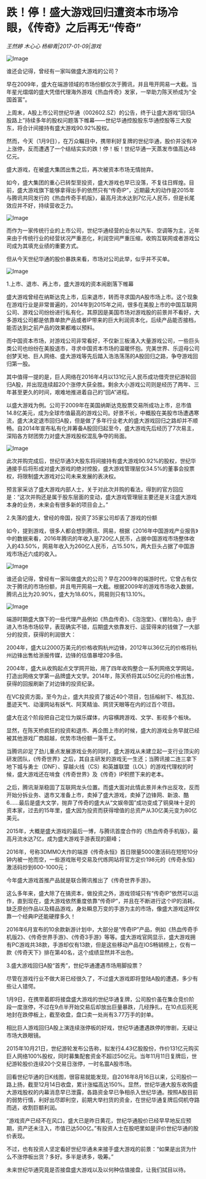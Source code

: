 # 跌！停！盛大游戏回归遭资本市场冷眼，《传奇》之后再无“传奇”

*王然婷 木心心 杨柳青|2017-01-09|游戏*

![Image](http://static.ylzbl.com/201704281810274221)

谁还会记得，曾经有一家叫做盛大游戏的公司？

早在2009年，盛大在端游领域的市场份额仅次于腾讯，并且甩开网易一大截。当年星光熠熠的盛大凭借代理海外游戏《热血传奇》发家，一举助力陈天桥成为“全国首富”。

上周末，A股上市公司世纪华通（002602.SZ）的公告，终于让盛大游戏“回归A股路上”持续多年的股权问题落下帷幕——世纪华通控股股东华通控股等三大股东，将合计间接持有盛大游戏90.92%股权。

然而，今天（1月9日），在万众瞩目中，携带利好复牌的世纪华通，股价并没有冲上涨停，反而遭遇了一个结结实实的跌！停！板！世纪华通一天蒸发市值高达48亿元。

盛大游戏，在被盛大集团出售之后，再次被资本市场无情抛弃。

如今，盛大集团的重心已转型至投资，盛大游戏也早已没落，不复往日辉煌。目前，盛大游戏旗下能够拿得出手的依然只有“传奇IP”，近期最大的动作是2015年与腾讯共同发行的《热血传奇手机版》，最高月流水达到7亿元人民币，但是长尾效应并不好，持续营收乏力。

![Image](http://static.ylzbl.com/201704281810253071)

而作为一家传统行业的上市公司，世纪华通经营的业务以汽车、空调等为主，近年来由于传统行业的经营状况严重恶化，利润空间严重压缩，收购互联网或者游戏公司成为其填充业绩的重要方式。

但从今天世纪华通的股价暴跌来看，市场对公司此举，似乎并不买单。

![Image](http://static.ylzbl.com/201704281810254950)

1.上市、退市、再上市，盛大游戏的资本闹剧落下帷幕

盛大游戏曾经在纳斯达克上市，后来退市，转而寻求国内A股市场上市。这个现象在游戏行业是非常普遍的，2014年到2015年之间，很多在美股上市的中国互联网公司、游戏公司纷纷进行私有化，其原因是美国市场对游戏股的前景并不看好，大多游戏公司都是依靠单款产品或者IP带来的巨大利润资本化，后续产品能否接档，能否达到之前产品的效果都难以预料。

而中国资本市场，对游戏公司非常看好，不仅新三板涌入大量游戏公司，一些巨头类公司也纷纷在美股退市，寻求中国资本市场的温暖怀抱。完美世界、乐逗母公司创梦天地、巨人网络、盛大游戏等先后踏入浩浩荡荡的A股回归之路，争夺游戏回归第一股。

其中值得一提的是，巨人网络在2016年4月以131亿元人民币成功借壳世纪游轮回归A股，并出现连续超20个涨停大获全胜。剩余大小游戏公司则是经历了两年、三年甚至更久的时间，艰难地推进着自己的“回A”进程。

以盛大游戏为例。公司于2009年在美国纳斯达克股票交易所成功上市，总市值14.8亿美元，成为全球市值最高的游戏公司。好景不长，中概股在美股市场遭遇寒流，盛大决定退市回归A股，但是做了多年行业老大的盛大游戏回归之路却并不顺畅。自2014年宣布私有化并筹备A股回归起至今，盛大游戏先后经历了7次易主，深陷各方财团势力对盛大游戏股权混乱争夺的局面。

![Image](http://static.ylzbl.com/201704281810261198)

此次并购完成后，世纪华通3大股东将间接持有盛大游戏90.92%的股权，世纪华通接手后将形成对盛大游戏的绝对控股，盛大游戏管理层仅34.5%的董事会投票权，将限制盛大游戏对公司未来发展的表决权。

预言家采访了盛大游戏内部人士，关于对此次并购的看法，得到的官方回应是：“这次并购还是属于股东层面的变动，盛大游戏管理层主要还是关注盛大游戏本身的业务，未来会有很多新的项目会上。”

2.失落的盛大，曾经的帝国，投资了35家公司却丢了游戏的份额

如今，提到游戏，很多人都会想到腾讯、网易，根据《2016年中国游戏产业报告》中的数据来看，2016年腾讯的年收入是720亿人民币，占据中国游戏市场整体收入的43.50%，网易年收入为260亿人民币，占15.50%，两大巨头占据了中国游戏市场近六成的收入。

![Image](http://static.ylzbl.com/201704281810266457)

谁还会记得，曾经有一家叫做盛大的公司？早在2009年的端游时代，它曾占有仅次于腾讯的市场份额，并且甩开网易一大截。根据2009年的游戏市场收入数据，腾讯占比为20.90%，盛大为18.60%，网易则只有13.10%。

![Image](http://static.ylzbl.com/201704281810265944)

端游时期盛大旗下的一些代理产品例如《热血传奇》、《泡泡堂》、《冒险岛》，由于进入市场市场较早，表现确实不错，后期盛大依靠发行、运营得来的钱做了一大部分的投资，获得的利润很大：

2004年，盛大以2000万美元的价格收购杭州边锋，2012年以36亿元的价格将杭州边锋出售给浙报传媒，边锋的估值暴增20多倍。

2004年，盛大从收购起点文学网开始，用了四年收购整合一系列网络文学网站，打造出网络文学第一品牌盛大文学。2014年，陈天桥将其以50亿元的价格出售，获得的回报刷新了对边锋的投资纪录。

在VC投资方面，至今为止，盛大共投资了接近40个项目，包括榕树下、格瓦拉、墨迹天气、动漫网站有妖气、阿芙精油、网贷天眼等在内的过百个项目。

盛大在这个阶段把自己定位为娱乐媒体，内容横跨游戏、文学、影视多个板块。

显然，在陈天桥疯狂的投资和退市、再企图上市的时候，盛大的游戏业务早就已经被其他游戏厂商超越，优势市场份额一落千丈。

当腾讯卯足了劲儿重点发展游戏业务的同时，盛大游戏从未建立起一支行业顶尖的研发团队，《传奇世界》之后，其自主研发的游戏无一生还；当腾讯接二连三拿下地下城与勇士（DNF）、穿越火线（CS）和英雄联盟（LOL）的游戏代理权的时候，盛大游戏还在啃食《传奇世界》及《传奇》IP积攒下来的老本。

之后，腾讯渐渐稳固了互联网龙头位置。而盛大面对此情此景并未作出反攻，反而开始分拆业务、退市又准备上市，卖掉了盛大游戏，卖掉了边锋网、新浪、酷6……最后是盛大文学，抛弃了传奇的盛大从“文娱帝国”成功变成了铜臭味十足的资本家，过去的15年里，盛大因为投资而获得增值的总资产从30亿美元变为80亿美元。

2015年，大概是盛大游戏的最后一博，与腾讯首度合作的《热血传奇手机版》，最高月流水达7亿，成为盛大游戏手游表现的巅峰；

2016年，号称3DMMO大作的端游《传奇永恒》首日限量5000激活码在短短10分钟内被一抢而空，一些游戏账号交易及代练网站将官方定价198元的《传奇永恒》激活码炒到600-1000元；

今年盛大游戏首推产品就是联合腾讯推出了《传奇世界手游》。

这么多年来，盛大除了在搞资本，做投资之外，游戏领域只有“传奇IP”依然可以运作，直到现在，盛大游戏依然重度依靠“传奇IP”，并且在不断进行这个IP的消耗，缺乏原创作品以及精品游戏，身处瞬息万变的手游为主的市场，像盛大游戏这样仅靠一个经典IP还能硬撑多久！

2016年6月宣布的10余款新游计划中，大部分是“传奇IP”产品，例如《热血传奇手机版2》、《传奇世界手游》、《传奇3手游》等等。盛大游戏官网显示，盛大游戏拥有PC游戏共38款，手游却仅有13款，但是这些移动产品在IOS畅销榜上，仅有一款《传奇天下》排在第40名，这个成绩显然并不出色。

3.盛大游戏回归A股“首秀”，世纪华通遭遇市场用脚投票？

尽管在游戏行业不做大哥已经很久了，不过盛大游戏即将登陆A股的遭遇，多少有些让人错愕。

1月9日，在携带着即将接盘盛大游戏的世纪华通复牌，公司股价虽在集合竞价阶段一度涨停，不过在9点半开始交易后却放出巨量暴跌，几经挣扎，在10点后死死地封在跌停板上，截至收盘，盘口卖一处尚有3.77万手的封单。

相比巨人游戏回归A股上演连续涨停板的好戏，世纪华通遭遇跌停的惨剧，无疑让市场大跌眼镜。

2015年10月21日，世纪游轮发布公告称，拟发行4.43亿股股份，作价131亿元购买巨人网络100%股权，同时募集配套资金不超过50亿元。当年11月11日复牌后，世纪游轮股价连续20个交易日涨停，一时名震A股市场。

回看世纪华通的日K线图，很容易就能发现，自2016年8月16日以来，公司股价一路上扬，截至12月14日收盘，累计涨幅高达150%。显然，世纪华通大股东收购盛大游戏股权的内幕消息早已泄露，各路资金早已争相杀入世纪华通。按照A股目前的弱势行情，利好出尽即利空，前期大举扫货的资金，在世纪华通复牌后伺机夺路而逃，收割巨额利润。

“游戏资产已经不在风口，盛大已是昨日黄花，世纪华通股价已经早早地反应预期，资产还未注入，市值已达500亿。”有投资人士在股吧里如是评价世纪华通的股价表现。

不过，也有投资人坚定看好世纪华通未来接手盛大游戏的前景：“如果是出货为什么不涨停板出货？多好。多半是诱多，吸筹。”

未来世纪华通究竟是否接盘盛大游戏以及以何种估值接盘，让我们拭目以待。

